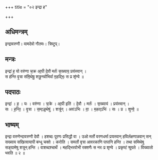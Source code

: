 +++
title = "०२ इन्द्रा ह"

+++
## अधिमन्त्रम्
इन्द्रावरुणौ। वामदेवो गौतमः। त्रिष्टुप्।

## मन्त्रः
इन्द्रा॑ ह॒ यो वरु॑णा च॒क्र आ॒पी दे॒वौ मर्तः॑ स॒ख्याय॒ प्रय॑स्वान् ।  
स ह॑न्ति वृ॒त्रा स॑मि॒थेषु॒ शत्रू॒नवो॑भिर्वा म॒हद्भिः॒ स प्र शृ॑ण्वे ॥

## पदपाठः
इन्द्रा॑ । ह॒ । यः । वरु॑णा । च॒क्रे । आ॒पी इति॑ । दे॒वौ । मर्तः॑ । स॒ख्याय॑ । प्रय॑स्वान् ।  
सः । ह॒न्ति॒ । वृ॒त्रा । स॒म्ऽइ॒थेषु॑ । शत्रू॑न् । अवः॑ऽभिः । वा॒ । म॒हत्ऽभिः॑ । सः । प्र । शृ॒ण्वे॒ ॥

## भाष्यम्
इन्द्रा वरुणेन्दावरुणौ देवौ । हशब्दः पूरणः प्रसिद्धौ वा । उओ मर्तो वरणधर्मा प्रयस्वान् हविर्लक्षणान्नवान् सन् सख्याय सखित्वायापी बन्धू चक्ते । करोति । समर्तो वृत्रा आवरकाणि पापानि हन्ति । तथा समिथेषु सङ्ग्रामेषु शत्रून् हन्ति । वाशब्दश्चार्थे । महद्भिरवोभी रक्शणैः स नरः प्र शृण्वे । प्रकृष्टं श्रूयते । विख्यातो भवति ॥ २ ॥
